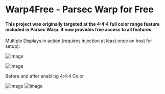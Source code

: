 # Warp4Free - Parsec Warp for Free

#### This project was originally targeted at the 4:4:4 full color range feature included in Parsec Warp. It now provides free access to all features.

Multiple Displays in action (requires injection at least once on host for setup): 

![image](https://user-images.githubusercontent.com/22308762/215609981-14fa8ce0-0f85-400b-9f9c-0458cc911fb9.png)

![image](https://user-images.githubusercontent.com/22308762/207719478-5d71b612-9568-467d-842f-0ef4578ec2a3.png)

Before and after enabling 4:4:4 Color

![image](https://user-images.githubusercontent.com/22308762/207719030-2eb0e384-c1ba-4b08-9803-714d535dde70.png)
![image](https://user-images.githubusercontent.com/22308762/207719037-0892e27b-48c7-4d8a-a5cf-e10ecaf61107.png)
